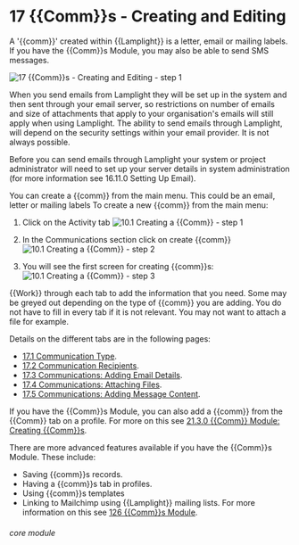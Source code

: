 # 17 {{Comm}}s - Creating and Editing

A '{{comm}}' created within {{Lamplight}} is a letter, email or mailing labels. If you have the {{Comm}}s Module, you may also be able to send SMS messages.

![17 {{Comm}}s - Creating and Editing - step 1](17_Communications_-_Creating_and_Editing_im_1.png)

When you send emails from Lamplight they will be set up in the system and then sent through your email server, so restrictions on number of emails and size of attachments that apply to your organisation's emails will still apply when using Lamplight. The ability to send emails through Lamplight, will depend on the security settings within your email provider. It is not always possible.

Before you can send emails through Lamplight your system or project administrator will need to set up your server details in system administration (for more information see 16.11.0 Setting Up Email).

You can create a {{comm}} from the main menu. This could be an email, letter or mailing labels
To create a new {{comm}} from the main menu:

1. Click on the Activity tab
![10.1 Creating a {{Comm}} - step 1](10.1_Creating_a_Communication_im_1.png)

2. In the Communications section click on create {{comm}}
![10.1 Creating a {{Comm}} - step 2](10.1_Creating_a_Communication_im_2.png)

3. You will see the first screen for creating {{comm}}s:
![10.1 Creating a {{Comm}} - step 3](10.1_Creating_a_Communication_im_3.png)

{{Work}} through each tab to add the information that you need. Some may be greyed out depending on the type of {{comm}} you are adding. You do not have to fill in every tab if it is not relevant. You may not want to attach a file for example.

Details on the different tabs are in the following pages:
- [17.1 Communication Type](/help/index/p/17.1).
- [17.2 Communication Recipients](/help/index/p/17.2).
- [17.3 Communications: Adding Email Details](/help/index/p/17.3).
- [17.4 Communications: Attaching Files](/help/index/p/17.4).
- [17.5 Communications: Adding Message Content](/help/index/p/17.5).

If you have the {{Comm}}s Module, you can also add a {{comm}} from the {{Comm}} tab on a profile. For more on this see [21.3.0 {{Comm}} Module: Creating {{Comm}}s](https://lamplight.online/en/help/index/p/21.3.0).

There are more advanced features available if you have the {{Comm}}s Module. These include:

- Saving {{comm}}s records.
- Having a {{comm}}s tab in profiles.
- Using {{comm}}s templates
- Linking to Mailchimp using {{Lamplight}} mailing lists. For more information on this see [126 {{Comm}}s Module](/help/index/p/126).

###### core module

